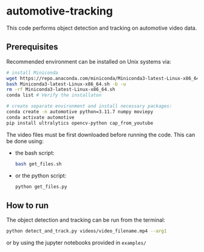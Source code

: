 # automotive-tracking

This code performs object detection and tracking on automotive video data.

## Prerequisites

Recommended environment can be installed on Unix systems via:
  ```bash
  # install Miniconda
  wget https://repo.anaconda.com/miniconda/Miniconda3-latest-Linux-x86_64.sh
  bash Miniconda3-latest-Linux-x86_64.sh -b -u
  rm -rf Miniconda3-latest-Linux-x86_64.sh
  conda list # Verify the installaton

  # create separate environment and install necessary packages:
  conda create -n automotive python=3.11.7 numpy moviepy
  conda activate automotive
  pip install ultralytics opencv-python cap_from_youtube
  ```
<!-- - Julia:
  ```bash
  curl -fsSL https://install.julialang.org | sh
  juliaup add 1.6.7 # version 1.6.7 is recommended, since there are compatibility issues with OpenCV.jl for newer Julia versions
  juliaup default 1.6.7
  julia
  ```
  Then, in the opened Julia REPL:
  ```julia
  ] add OpenCV, CUDA, ObjectDetector, FileIO, ImageIO, VideoIO,
  ``` -->

The video files must be first downloaded before running the code. This can be done using:
- the bash script:
  ```bash
  bash get_files.sh
  ```
- or the python script:
  ```bash
  python get_files.py
  ```


## How to run

The object detection and tracking can be run from the terminal:
```bash
python detect_and_track.py videos/video_filename.mp4 --arg1
```

or by using the jupyter notebooks provided in `examples/`
